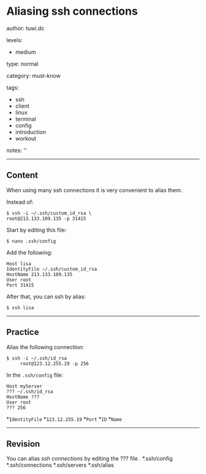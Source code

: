 # Aliasing ssh connections
author: tuwi.dc

levels:

  - medium

type: normal

category: must-know

tags:
  - ssh
  - client
  - linux
  - terminal
  - config
  - introduction
  - workout


notes: ''

---
## Content

When using many ssh connections it is very convenient to alias them.

Instead of:
```
$ ssh -i ~/.ssh/custom_id_rsa \
root@213.133.109.135 -p 31415
```
Start by editing this file:
```
$ nano .ssh/config
```
Add the following:
```
Host lisa
IdentityFile ~/.ssh/custom_id_rsa
HostName 213.133.109.135
User root
Port 31415
```

After that, you can ssh by alias:
```
$ ssh lisa
```

---
## Practice

Alias the following connection:
```
$ ssh -i ~/.ssh/id_rsa
     root@123.12.255.19 -p 256
```
In the `.ssh/config` file:
```
Host myServer
??? ~/.ssh/id_rsa
HostName ???
User root
??? 256
```
*`IdentityFile`
*`123.12.255.19`
*`Port`
*`ID`
*`Name`

---
## Revision

You can alias *ssh connections* by editing the ??? file .
*.ssh/config
*.ssh/connections
*.ssh/servers
*.ssh/alias